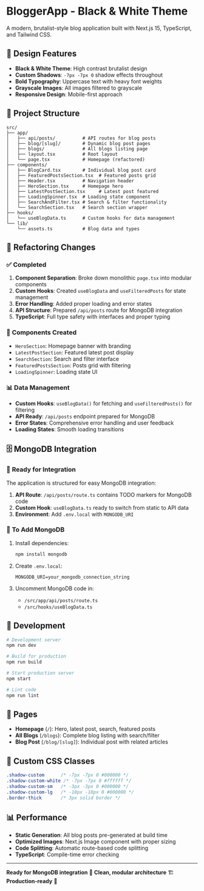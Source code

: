 # BloggerApp - Black & White Theme

A modern, brutalist-style blog application built with Next.js 15, TypeScript, and Tailwind CSS.

## 🎨 Design Features

- **Black & White Theme**: High contrast brutalist design
- **Custom Shadows**: `-7px -7px 0` shadow effects throughout
- **Bold Typography**: Uppercase text with heavy font weights
- **Grayscale Images**: All images filtered to grayscale
- **Responsive Design**: Mobile-first approach

## 📁 Project Structure

```
src/
├── app/
│   ├── api/posts/          # API routes for blog posts
│   ├── blog/[slug]/        # Dynamic blog post pages
│   ├── blogs/              # All blogs listing page
│   ├── layout.tsx          # Root layout
│   └── page.tsx            # Homepage (refactored)
├── components/
│   ├── BlogCard.tsx        # Individual blog post card
│   ├── FeaturedPostsSection.tsx  # Featured posts grid
│   ├── Header.tsx          # Navigation header
│   ├── HeroSection.tsx     # Homepage hero
│   ├── LatestPostSection.tsx     # Latest post featured
│   ├── LoadingSpinner.tsx  # Loading state component
│   ├── SearchAndFilter.tsx # Search & filter functionality
│   └── SearchSection.tsx   # Search section wrapper
├── hooks/
│   └── useBlogData.ts      # Custom hooks for data management
└── lib/
    └── assets.ts           # Blog data and types
```

## 🔧 Refactoring Changes

### ✅ **Completed**

1. **Component Separation**: Broke down monolithic `page.tsx` into modular components
2. **Custom Hooks**: Created `useBlogData` and `useFilteredPosts` for state management
3. **Error Handling**: Added proper loading and error states
4. **API Structure**: Prepared `/api/posts` route for MongoDB integration
5. **TypeScript**: Full type safety with interfaces and proper typing

### 🔄 **Components Created**

- `HeroSection`: Homepage banner with branding
- `LatestPostSection`: Featured latest post display
- `SearchSection`: Search and filter interface
- `FeaturedPostsSection`: Posts grid with filtering
- `LoadingSpinner`: Loading state UI

### 📊 **Data Management**

- **Custom Hooks**: `useBlogData()` for fetching and `useFilteredPosts()` for filtering
- **API Ready**: `/api/posts` endpoint prepared for MongoDB
- **Error States**: Comprehensive error handling and user feedback
- **Loading States**: Smooth loading transitions

## 🗄️ MongoDB Integration

### 🚀 **Ready for Integration**

The application is structured for easy MongoDB integration:

1. **API Route**: `/api/posts/route.ts` contains TODO markers for MongoDB code
2. **Custom Hook**: `useBlogData.ts` ready to switch from static to API data
3. **Environment**: Add `.env.local` with `MONGODB_URI`

### 📝 **To Add MongoDB**

1. Install dependencies:
   ```bash
   npm install mongodb
   ```

2. Create `.env.local`:
   ```env
   MONGODB_URI=your_mongodb_connection_string
   ```

3. Uncomment MongoDB code in:
   - `/src/app/api/posts/route.ts`
   - `/src/hooks/useBlogData.ts`

## 🚀 **Development**

```bash
# Development server
npm run dev

# Build for production
npm run build

# Start production server  
npm start

# Lint code
npm run lint
```

## 📱 **Pages**

- **Homepage** (`/`): Hero, latest post, search, featured posts
- **All Blogs** (`/blogs`): Complete blog listing with search/filter
- **Blog Post** (`/blog/[slug]`): Individual post with related articles

## 🎨 **Custom CSS Classes**

```css
.shadow-custom      /* -7px -7px 0 #000000 */
.shadow-custom-white /* -7px -7px 0 #ffffff */
.shadow-custom-sm   /* -3px -3px 0 #000000 */
.shadow-custom-lg   /* -10px -10px 0 #000000 */
.border-thick       /* 3px solid border */
```

## 📊 **Performance**

- **Static Generation**: All blog posts pre-generated at build time
- **Optimized Images**: Next.js Image component with proper sizing
- **Code Splitting**: Automatic route-based code splitting
- **TypeScript**: Compile-time error checking

---

**Ready for MongoDB integration** 🍃 **Clean, modular architecture** 🏗️ **Production-ready** 🚀
